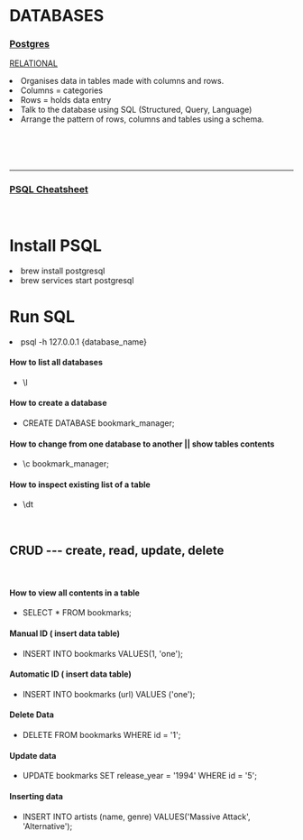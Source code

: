 # DATABASES

### <ins>Postgres</ins>

<ins>RELATIONAL</ins>

<li>
Organises data in tables made with columns and rows.
</li>
<li>
Columns = categories
</li>
<li>
Rows = holds data entry 
</li>
<li>
  Talk to the database using SQL (Structured, Query, Language)
</li>
<li>
  Arrange the pattern of rows, columns and tables using a schema. 
</li>

<br>
</br>
</br>
</br>

---

### <ins> PSQL Cheatsheet </ins>

</br>
<div>

# Install PSQL
 <li>
     brew install postgresql 
  </li>

 <li>
    brew services start postgresql 
  </li>


# Run SQL

  <li>
   psql -h 127.0.0.1 {database_name}
  </li>

#### How to list all databases

<ul>
  <li>
    \l
  </li>
</ul>

#### How to create a database

<ul>
  <li>
   CREATE DATABASE bookmark_manager;
  </li>
</ul>

#### How to change from one database to another || show tables contents

<ul>
  <li>
    \c bookmark_manager;
  </li>
</ul>

#### How to inspect existing list of a table

<ul>
  <li>
     \dt
  </li>
</ul>

<br>

## CRUD --- create, read, update, delete

<br>

#### How to view all contents in a table

<ul>
  <li>
    SELECT * FROM bookmarks;
  </li>
</ul>

#### Manual ID ( insert data table)

<ul>
  <li>
    INSERT INTO bookmarks VALUES(1, 'one');
  </li>
</ul>

#### Automatic ID ( insert data table)

<ul>
  <li>
   INSERT INTO bookmarks (url) VALUES ('one');
  </li>
</ul>

#### Delete Data

<ul>
  <li>
    DELETE FROM bookmarks WHERE id = '1';
  </li>
</ul>

#### Update data

<ul>
  <li>
    UPDATE bookmarks SET release_year = '1994' WHERE id = '5';
  </li>
</ul>

#### Inserting data

<ul>
  <li>
   INSERT INTO artists (name, genre) VALUES('Massive Attack', 'Alternative');
  </li>
</ul>

</div>

